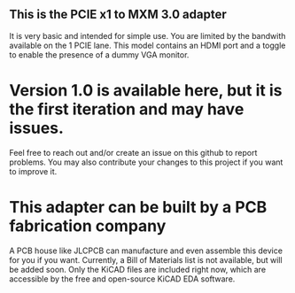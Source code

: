 ## This is the PCIE x1 to MXM 3.0 adapter
It is very basic and intended for simple use. You are limited by the bandwith available on the 1 PCIE lane.
This model contains an HDMI port and a toggle to enable the presence of a dummy VGA monitor.
# Version 1.0 is available here, but it is the first iteration and may have issues. 
Feel free to reach out and/or create an issue on this github to report problems.
You may also contribute your changes to this project if you want to improve it.
# This adapter can be built by a PCB fabrication company
A PCB house like JLCPCB can manufacture and even assemble this device for you if you want.
Currently, a Bill of Materials list is not available, but will be added soon.
Only the KiCAD files are included right now, which are accessible by the free and open-source KiCAD EDA software.
